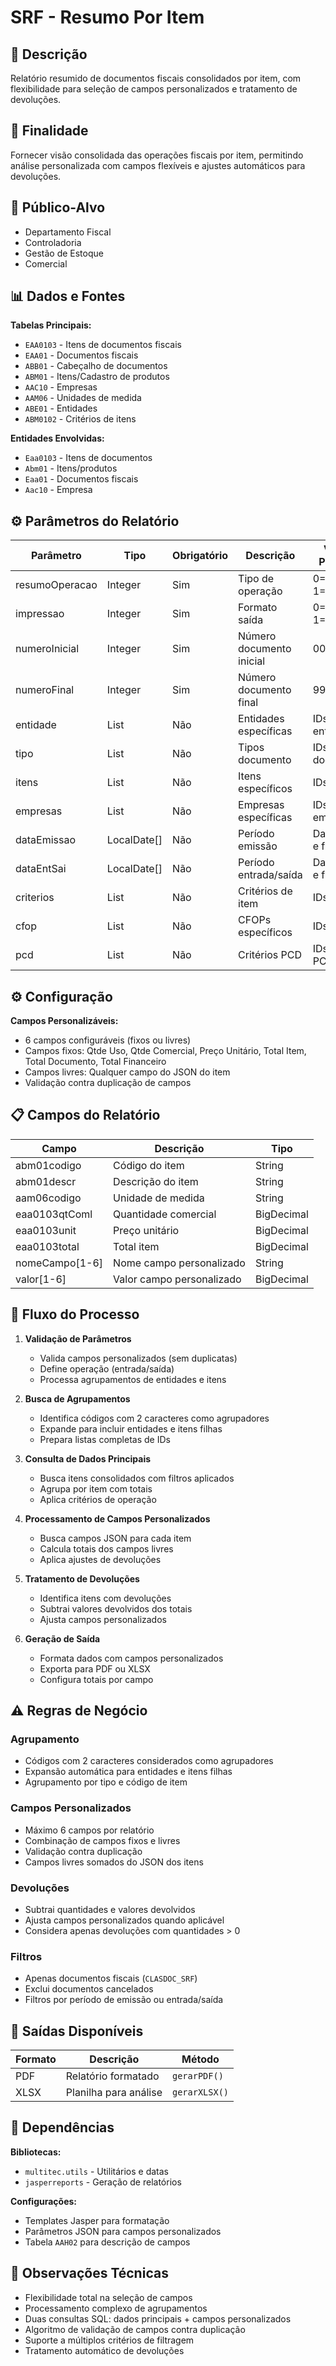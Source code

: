 # SRF - Resumo Por Item

## 📖 Descrição
Relatório resumido de documentos fiscais consolidados por item, com flexibilidade para seleção de campos personalizados e tratamento de devoluções.

## 🎯 Finalidade
Fornecer visão consolidada das operações fiscais por item, permitindo análise personalizada com campos flexíveis e ajustes automáticos para devoluções.

## 👥 Público-Alvo
- Departamento Fiscal
- Controladoria
- Gestão de Estoque
- Comercial

## 📊 Dados e Fontes
**Tabelas Principais:**
- `EAA0103` - Itens de documentos fiscais
- `EAA01` - Documentos fiscais
- `ABB01` - Cabeçalho de documentos
- `ABM01` - Itens/Cadastro de produtos
- `AAC10` - Empresas
- `AAM06` - Unidades de medida
- `ABE01` - Entidades
- `ABM0102` - Critérios de itens

**Entidades Envolvidas:**
- `Eaa0103` - Itens de documentos
- `Abm01` - Itens/produtos
- `Eaa01` - Documentos fiscais
- `Aac10` - Empresa

## ⚙️ Parâmetros do Relatório

| Parâmetro | Tipo | Obrigatório | Descrição | Valores Possíveis |
|-----------|------|-------------|-----------|-------------------|
| resumoOperacao | Integer | Sim | Tipo de operação | 0=Entrada, 1=Saída |
| impressao | Integer | Sim | Formato saída | 0=PDF, 1=XLSX |
| numeroInicial | Integer | Sim | Número documento inicial | 000000001 |
| numeroFinal | Integer | Sim | Número documento final | 999999999 |
| entidade | List<Long> | Não | Entidades específicas | IDs entidades |
| tipo | List<Long> | Não | Tipos documento | IDs tipos documento |
| itens | List<Long> | Não | Itens específicos | IDs itens |
| empresas | List<Long> | Não | Empresas específicas | IDs empresas |
| dataEmissao | LocalDate[] | Não | Período emissão | Data inicial e final |
| dataEntSai | LocalDate[] | Não | Período entrada/saída | Data inicial e final |
| criterios | List<Long> | Não | Critérios de item | IDs critérios |
| cfop | List<Long> | Não | CFOPs específicos | IDs CFOPs |
| pcd | List<Long> | Não | Critérios PCD | IDs critérios PCD |

## ⚙️ Configuração
**Campos Personalizáveis:**
- 6 campos configuráveis (fixos ou livres)
- Campos fixos: Qtde Uso, Qtde Comercial, Preço Unitário, Total Item, Total Documento, Total Financeiro
- Campos livres: Qualquer campo do JSON do item
- Validação contra duplicação de campos

## 📋 Campos do Relatório

| Campo | Descrição | Tipo |
|-------|-----------|------|
| abm01codigo | Código do item | String |
| abm01descr | Descrição do item | String |
| aam06codigo | Unidade de medida | String |
| eaa0103qtComl | Quantidade comercial | BigDecimal |
| eaa0103unit | Preço unitário | BigDecimal |
| eaa0103total | Total item | BigDecimal |
| nomeCampo[1-6] | Nome campo personalizado | String |
| valor[1-6] | Valor campo personalizado | BigDecimal |

## 🔄 Fluxo do Processo

1. **Validação de Parâmetros**
   - Valida campos personalizados (sem duplicatas)
   - Define operação (entrada/saída)
   - Processa agrupamentos de entidades e itens

2. **Busca de Agrupamentos**
   - Identifica códigos com 2 caracteres como agrupadores
   - Expande para incluir entidades e itens filhas
   - Prepara listas completas de IDs

3. **Consulta de Dados Principais**
   - Busca itens consolidados com filtros aplicados
   - Agrupa por item com totais
   - Aplica critérios de operação

4. **Processamento de Campos Personalizados**
   - Busca campos JSON para cada item
   - Calcula totais dos campos livres
   - Aplica ajustes de devoluções

5. **Tratamento de Devoluções**
   - Identifica itens com devoluções
   - Subtrai valores devolvidos dos totais
   - Ajusta campos personalizados

6. **Geração de Saída**
   - Formata dados com campos personalizados
   - Exporta para PDF ou XLSX
   - Configura totais por campo

## ⚠️ Regras de Negócio

### Agrupamento
- Códigos com 2 caracteres considerados como agrupadores
- Expansão automática para entidades e itens filhas
- Agrupamento por tipo e código de item

### Campos Personalizados
- Máximo 6 campos por relatório
- Combinação de campos fixos e livres
- Validação contra duplicação
- Campos livres somados do JSON dos itens

### Devoluções
- Subtrai quantidades e valores devolvidos
- Ajusta campos personalizados quando aplicável
- Considera apenas devoluções com quantidades > 0

### Filtros
- Apenas documentos fiscais (`CLASDOC_SRF`)
- Exclui documentos cancelados
- Filtros por período de emissão ou entrada/saída

## 🎨 Saídas Disponíveis

| Formato | Descrição | Método |
|---------|-----------|---------|
| PDF | Relatório formatado | `gerarPDF()` |
| XLSX | Planilha para análise | `gerarXLSX()` |

## 🔧 Dependências

**Bibliotecas:**
- `multitec.utils` - Utilitários e datas
- `jasperreports` - Geração de relatórios

**Configurações:**
- Templates Jasper para formatação
- Parâmetros JSON para campos personalizados
- Tabela `AAH02` para descrição de campos

## 📝 Observações Técnicas

- Flexibilidade total na seleção de campos
- Processamento complexo de agrupamentos
- Duas consultas SQL: dados principais + campos personalizados
- Algoritmo de validação de campos contra duplicação
- Suporte a múltiplos critérios de filtragem
- Tratamento automático de devoluções